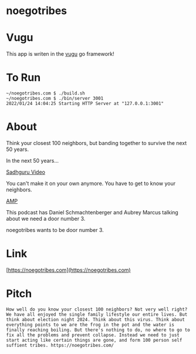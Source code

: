 # noegotribes

# Vugu
This app is writen in the [vugu](https://www.vugu.org/) go framework!

# To Run
```
~/noegotribes.com $ ./build.sh
~/noegotribes.com $ ./bin/server 3001
2022/01/24 14:04:25 Starting HTTP Server at "127.0.0.1:3001"
```

# About
Think your closest 100 neighbors, but banding together to survive the next 50 years.

In the next 50 years...

[Sadhguru Video](https://vimeo.com/669572027)

You can't make it on your own anymore. You have to get to know your neighbors.

[AMP](https://www.youtube.com/watch?v=p4NlLuNj0v8)

This podcast has Daniel Schmachtenberger and Aubrey Marcus talking about we need a door number 3.

noegotribes wants to be door number 3.

# Link

[https://noegotribes.com](https://noegotribes.com)

# Pitch

```
How well do you know your closest 100 neighbors? Not very well right? We have all enjoyed the single family lifestyle our entire lives. But think about election night 2024. Think about this virus. Think about everything points to we are the frog in the pot and the water is finally reaching boiling. But there's nothing to do, no where to go to fix all the problems and prevent collapse. Instead we need to just start acting like certain things are gone, and form 100 person self suffient tribes. https://noegotribes.com/
```
